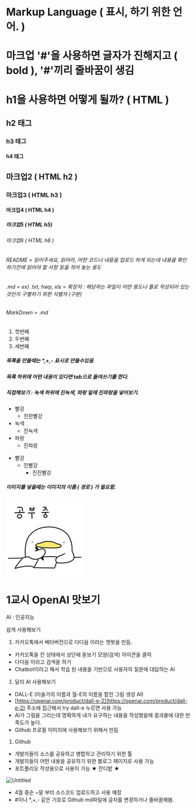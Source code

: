 # Markup Language ( 표시, 하기 위한 언어. )

# 마크업 '#'을 사용하면 글자가 진해지고 ( bold ), '#'끼리 줄바꿈이 생김

<h1> h1을 사용하면 어떻게 될까? ( HTML ) </h1>
<h2> h2 태그 </h2>
<h3> h3 태그 </h3>
<h4> h4 태그 </h4>

## 마크업2 ( HTML h2 )
### 마크업3 ( HTML h3 ) 
#### 마크업4 ( HTML h4 )
##### 마크업5 ( HTML h5)
###### 마크업6 ( HTML h6 ) 

######  README = 읽어주세요, 읽어라, 어떤 코드나 내용을 업로드 하게 되는데 내용을 확인 하기전에 읽어야 할 사항 등을 적어 놓는 용도
######  .md = ex) .txt, hwp, xls = 확장자 : 해당하는 파일이 어떤 용도나 틀로 작성되어 있는 것인지 구별하기 위한 식별자 (구분)
######  MarkDown = .md 

1. 첫번째
2. 두번째
3. 세번째

##### 목록을 만들때는 *,+,- 표시로 만들수있음
##### 목록 하위에 어떤 내용이 있다면 tab으로 들여쓰기를 한다.
##### 직접해보기 : 녹색 하위에 진녹색, 파랑 밑에 진파랑을 넣어보기.
* 빨강
  * 진한빨강   
* 녹색
  * 진녹색 
* 파랑
  * 진파랑

+ 빨강
  + 진빨강
    + 진진빨강    
    
##### 이미지를 넣을때는 이미지의 이름 ( 경로 ) 가 필요함.
![Alt text](오구.png)

# 1교시 OpenAI 맛보기

AI : 인공지능

쉽게 사용해보기

1.  카카오톡에서 베타버전으로 다다음 이라는 챗봇을 만듬.
- 카카오톡을 킨 상태에서 상단에 돋보기 모양(검색) 아이콘을 클릭
- 다다음 이라고 검색을 하기
- Chatbot이라고 해서 학습 된 내용을 기반으로 사용자의 질문에 대답하는 AI

1. 달리 AI 사용해보기
- DALL-E (미술가의 이름과 월-E의 이름을 합친 그림 생성 AI)
- [https://openai.com/product/dall-e-2](https://openai.com/product/dall-e-2) 주소에 접근해서 try dall-e 누르면 사용 가능
- AI가 그림을 그리는데 명확하게 내가 요구하는 내용을 작성했을때 결과물에 대한 만족도가 높다.
- Github 프로필 이미지에 사용해보기 위해서 만듬

1. Github
- 개발자들이 소스를 공유하고 병합하고 관리하기 위한 툴
- 개발자들이 어떤 내용을 공유하기 위한 블로그 페이지로 사용 가능
- 포트폴리오 작성용으로 사용이 가능 ★ 잔디밭 ★

![Untitled](1%E1%84%80%E1%85%AD%E1%84%89%E1%85%B5%20OpenAI%20%E1%84%86%E1%85%A1%E1%86%BA%E1%84%87%E1%85%A9%E1%84%80%E1%85%B5%20a4c9dad9ab1040cfaee318d8e529d686/Untitled.png)

- 4월 중순 ~말 부터 소스코드 업로드하고 사용 예정
- #이나 *,+,- 같은 기호로  Github md파일에 글자를 변경하거나 줄바꿈해봄.



